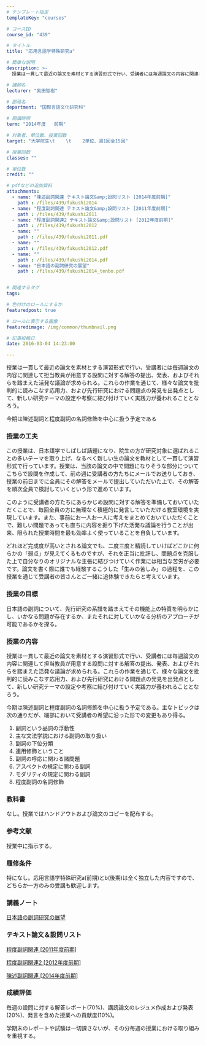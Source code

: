 ```yaml
---
# テンプレート指定
templateKey: "courses"

# コースID
course_id: "439"

# タイトル
title: "応用言語学特殊研究a"

# 簡単な説明
description: >-
  授業は一貫して最近の論文を素材とする演習形式で行い、受講者には毎週論文の内容に関連して担当教員が用意する設問に対する解答の提出、発表、およびそれらを踏まえた活発な議論が求められる。これらの作業を通じて...

# 講師名
lecturer: "奥田智樹"

# 部局名
department: "国際言語文化研究科"

# 開講時限
term: "2014年度	前期"

# 対象者、単位数、授業回数
target: "大学院生\t    \t    2単位、週1回全15回"

# 授業回数
classes: ""

# 単位数
credit: ""

# pdfなどの追加資料
attachments: 
  - name: "陳述副詞関連 テキスト論文&amp;設問リスト [2014年度前期]" 
    path : /files/439/fukushi2014
  - name: "程度副詞関連 テキスト論文&amp;設問リスト [2011年度前期]" 
    path : /files/439/fukushi2011
  - name: "程度副詞関連2 テキスト論文&amp;設問リスト [2012年度前期]" 
    path : /files/439/fukushi2012
  - name: "" 
    path : /files/439/fukushi2011.pdf
  - name: "" 
    path : /files/439/fukushi2012.pdf
  - name: "" 
    path : /files/439/fukushi2014.pdf
  - name: "日本語の副詞研究の展望" 
    path : /files/439/fukushi2014_tenbo.pdf


# 関連するタグ
tags:

# 色付けのロールにするか
featuredpost: true

# ロールに表示する画像
featuredimage: /img/common/thumbnail.png

# 記事投稿日
date: 2016-03-04 14:23:00

---
```

授業は一貫して最近の論文を素材とする演習形式で行い、受講者には毎週論文の内容に関連して担当教員が用意する設問に対する解答の提出、発表、およびそれらを踏まえた活発な議論が求められる。これらの作業を通じて、様々な論文を批判的に読みこなす応用力、および先行研究における問題点の発見を出発点として、新しい研究テーマの設定や考察に結び付けていく実践力が養われることとなろう。 

今期は陳述副詞と程度副詞の名詞修飾を中心に扱う予定である
### 授業の工夫

この授業は、日本語学でしばしば話題になり、院生の方が研究対象に選ばれることの多いテーマを取り上げ、なるべく新しい生の論文を教材として一貫して演習形式で行っています。授業は、当該の論文の中で問題になりそうな部分についてこちらで設問を作成して、前の週に受講者の方たちにメールでお送りしておき、授業の前日までに全員にその解答をメールで提出していただいた上で、その解答を順次全員で検討していくという形で進めています。 

このように受講者の方たちにあらかじめ設問に対する解答を準備しておいていただくことで、毎回全員の方に無理なく積極的に発言していただける教室環境を実現しています。また、事前にお一人お一人に考えをまとめておいていただくことで、難しい問題であっても直ちに内容を掘り下げた活発な議論を行うことが出来、限られた授業時間を最も効率よく使っていることを自負しています。 

どれほど完成度が高いとされる論文でも、二度三度と精読していけばどこかに何らかの「弱点」が見えてくるものですが、それを正当に批評し、問題点を克服した上で自分なりのオリジナルな主張に結びつけていく作業には相当な苦労が必要です。論文を書く際に誰でも経験するこうした「生みの苦しみ」の過程を、この授業を通じて受講者の皆さんとご一緒に追体験できたらと考えています。

### 授業の目標

日本語の副詞について、先行研究の系譜を踏まえてその機能上の特質を明らかにし、いかなる問題が存在するか、またそれに対していかなる分析のアプローチが可能であるかを探る。 

### 授業の内容

授業は一貫して最近の論文を素材とする演習形式で行い、受講者には毎週論文の内容に関連して担当教員が用意する設問に対する解答の提出、発表、およびそれらを踏まえた活発な議論が求められる。これらの作業を通じて、様々な論文を批判的に読みこなす応用力、および先行研究における問題点の発見を出発点として、新しい研究テーマの設定や考察に結び付けていく実践力が養われることとなろう。 

今期は陳述副詞と程度副詞の名詞修飾を中心に扱う予定である。主なトピックは次の通りだが、細部において受講者の希望に沿った形での変更もあり得る。 

  1. 副詞という品詞の浮動性
  2. 主な文法学説における副詞の取り扱い
  3. 副詞の下位分類
  4. 連用修飾ということ
  5. 副詞の呼応に関わる諸問題
  6. アスペクトの規定に関わる副詞
  7. モダリティの規定に関わる副詞
  8. 程度副詞の名詞修飾

### 教科書

なし。授業ではハンドアウトおよび論文のコピーを配布する。

### 参考文献

授業中に指示する。

### 履修条件

特になし。応用言語学特殊研究a(前期)とb(後期)は全く独立した内容ですので、どちらか一方のみの受講も歓迎します。

### 講義ノート




[日本語の副詞研究の展望](/files/439/fukushi2014_tenbo.pdf) 

### テキスト論文＆設問リスト




[程度副詞関連 [2011年度前期]](/files/439/fukushi2011.pdf) 


[程度副詞関連2 [2012年度前期]](/files/439/fukushi2012.pdf) 


[陳述副詞関連 [2014年度前期]](/files/439/fukushi2014.pdf) 

### 成績評価

毎週の設問に対する解答レポート(70%)、講読論文のレジュメ作成および発表(20%)、発言を含めた授業への貢献度(10%)。

学期末のレポートや試験は一切課さないが、その分毎週の授業における取り組みを重視する。
